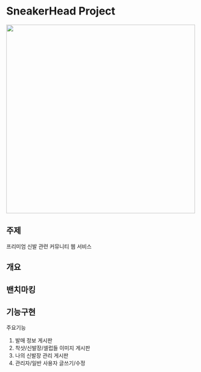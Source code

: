 # SneakerHead Project 
<img src="http://github.com/SneakerHead/Project/Screenshots/mainpage.png" width="500px"> </a>

## 주제
프리미엄 신발 관련 커뮤니티 웹 서비스

## 개요



## 밴치마킹

## 기능구현


주요기능

1. 발매 정보 게시판
2. 착샷/신발장/셀럽들 이미지 게시판
3. 나의 신발장 관리 게시판
4. 관리자/일반 사용자 글쓰기/수정
  
